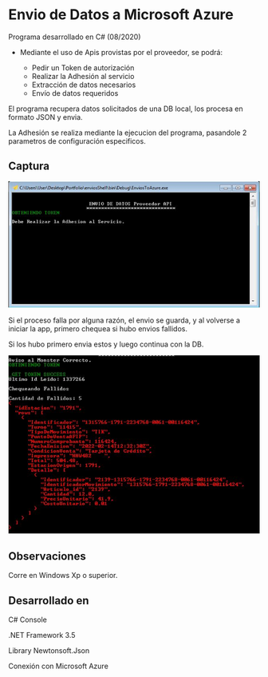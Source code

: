 
# Envio de Datos a Microsoft Azure

Programa desarrollado en C# (08/2020)

* Mediante el uso de Apis provistas por el proveedor, se podrá:

    *   Pedir un Token de autorización
    *   Realizar la Adhesión al servicio
    *   Extracción de datos necesarios 
    *   Envío de datos requeridos

El programa recupera datos solicitados de una DB local, los procesa en formato JSON y envia.

La Adhesión se realiza mediante la ejecucion del programa, pasandole 2 parametros de configuración especificos.


## Captura

![App Screenshot](https://github.com/diegobiasatti/EnviosToAzure/blob/main/vista_.JPG?raw=true)


Si el proceso falla por alguna razón, el envio se guarda, y al volverse a iniciar la app, primero chequea si hubo envios fallidos.

Si los hubo primero envia estos y luego continua con la DB.

![App Screenshot](https://github.com/diegobiasatti/EnviosToAzure/blob/main/vista_1.JPG?raw=true)

## Observaciones

Corre en Windows Xp o superior.


##  Desarrollado en
C# Console

.NET Framework 3.5

Library Newtonsoft.Json

Conexión con Microsoft Azure
